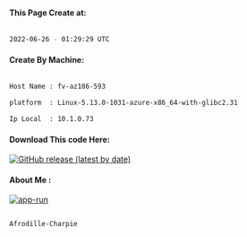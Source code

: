 
   
#### This Page Create at:

```bash

2022-06-26 - 01:29:29 UTC

```

#### Create By Machine:

```bash

Host Name : fv-az186-593

platform  : Linux-5.13.0-1031-azure-x86_64-with-glibc2.31

Ip Local  : 10.1.0.73

```
#### Download This code Here:

[![GitHub release (latest by date)](https://img.shields.io/github/v/release/Afrodille-Charpie/App-Run-1?style=for-the-badge&label=Download)](https://github.com/Afrodille-Charpie/App-Run-1/releases) 

</p> 

#### About Me :

[![app-run](https://github.com/Afrodille-Charpie/App-Run-1/actions/workflows/app-run.yml/badge.svg)](https://github.com/Afrodille-Charpie/App-Run-1/actions/workflows/app-run.yml)

```bash

Afrodille-Charpie

```

